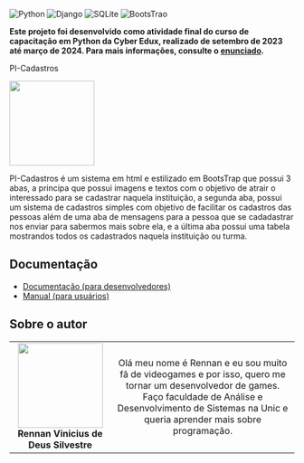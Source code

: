 <!-- Adicione Badges das tecnologias que você usou aqui -->
<!-- Você pode encontrar badges aqui: https://github.com/Ileriayo/markdown-badges?tab=readme-ov-file#markdown-badges -->
![Python](https://img.shields.io/badge/python-3670A0?style=for-the-badge&logo=python&logoColor=ffdd54)
![Django](https://img.shields.io/badge/django-%23092E20.svg?style=for-the-badge&logo=django&logoColor=white)
![SQLite](https://img.shields.io/badge/sqlite-%2307405e.svg?style=for-the-badge&logo=sqlite&logoColor=white)
![BootsTrao](https://getbootstrap.com/docs/5.0/components/navbar/)

**Este projeto foi desenvolvido como atividade final do curso de capacitação em Python da Cyber Edux, realizado de setembro de 2023 até março de 2024. Para mais informações, consulte o [enunciado](ENUNCIADO.md).**

PI-Cadastros

<!-- Substitua a seguinte imagem por uma logo do seu projeto -->
<img src="blob:https://web.whatsapp.com/4b9b07c2-c123-4b60-b0ca-65df13dcb971" width="150px">

<!-- Substitua o seguinte parágrafo por um resumo do seu projeto: -->
PI-Cadastros é um sistema em html e estilizado em BootsTrap que possui 3 abas, a principa  que possui imagens e textos com o objetivo de atrair o interessado para se cadastrar naquela instituição, a segunda aba, possui um sistema de cadastros simples com objetivo de facilitar os cadastros das pessoas além de uma aba de mensagens para a pessoa que se cadadastrar nos enviar para sabermos mais sobre ela, e a última aba possui uma tabela mostrandos todos os cadastrados naquela instituição ou turma.

## Documentação

* [Documentação (para desenvolvedores)](DOCUMENTACAO.md)
* [Manual (para usuários)](MANUAL.md)

## Sobre o autor

<!-- Coloque seu nome, uma foto sua e uma pequena bio sobre você na seguinte tabela: -->
|  |  |
|:-------------:|:------------------------------------------------------------:|
|  <img src="blob:https://web.whatsapp.com/f2ee524a-9144-44d1-9f7f-1b4cc87de5ae" width="150px"></br> **Rennan Vinicius de Deus Silvestre** | Olá meu nome é Rennan e eu sou muito fã de videogames e por isso, quero me tornar um desenvolvedor de games. Faço faculdade de Análise e Desenvolvimento de Sistemas na Unic e queria aprender mais sobre programação.
